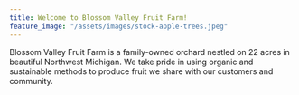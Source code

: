 ```yaml
---
title: Welcome to Blossom Valley Fruit Farm!
feature_image: "/assets/images/stock-apple-trees.jpeg"
---
```


Blossom Valley Fruit Farm is a family-owned orchard nestled on 22 acres in beautiful Northwest Michigan. We take pride in using organic and sustainable methods to produce fruit we share with our customers and community. 
